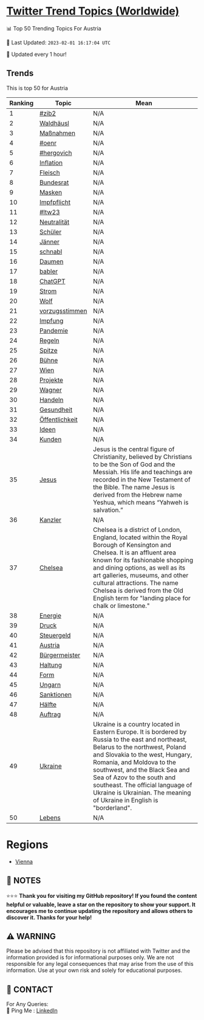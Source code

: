 [Twitter Trend Topics (Worldwide)](https://github.com/ErcinDedeoglu/Twitter-Trend-Topics)
==========


📊 Top 50 Trending Topics For Austria

📆 Last Updated: `2023-02-01 16:17:04 UTC`

🔧 Updated every 1 hour!


## Trends

This is top 50 for Austria

| Ranking | Topic | Mean |
| ------- | ------------ | ------------ |
| 1 | [#zib2](http://twitter.com/search?q=%23zib2) | N/A |
| 2 | [Waldhäusl](http://twitter.com/search?q=Waldh%c3%a4usl) | N/A |
| 3 | [Maßnahmen](http://twitter.com/search?q=Ma%c3%9fnahmen) | N/A |
| 4 | [#oenr](http://twitter.com/search?q=%23oenr) | N/A |
| 5 | [#hergovich](http://twitter.com/search?q=%23hergovich) | N/A |
| 6 | [Inflation](http://twitter.com/search?q=Inflation) | N/A |
| 7 | [Fleisch](http://twitter.com/search?q=Fleisch) | N/A |
| 8 | [Bundesrat](http://twitter.com/search?q=Bundesrat) | N/A |
| 9 | [Masken](http://twitter.com/search?q=Masken) | N/A |
| 10 | [Impfpflicht](http://twitter.com/search?q=Impfpflicht) | N/A |
| 11 | [#ltw23](http://twitter.com/search?q=%23ltw23) | N/A |
| 12 | [Neutralität](http://twitter.com/search?q=Neutralit%c3%a4t) | N/A |
| 13 | [Schüler](http://twitter.com/search?q=Sch%c3%bcler) | N/A |
| 14 | [Jänner](http://twitter.com/search?q=J%c3%a4nner) | N/A |
| 15 | [schnabl](http://twitter.com/search?q=schnabl) | N/A |
| 16 | [Daumen](http://twitter.com/search?q=Daumen) | N/A |
| 17 | [babler](http://twitter.com/search?q=babler) | N/A |
| 18 | [ChatGPT](http://twitter.com/search?q=ChatGPT) | N/A |
| 19 | [Strom](http://twitter.com/search?q=Strom) | N/A |
| 20 | [Wolf](http://twitter.com/search?q=Wolf) | N/A |
| 21 | [vorzugsstimmen](http://twitter.com/search?q=vorzugsstimmen) | N/A |
| 22 | [Impfung](http://twitter.com/search?q=Impfung) | N/A |
| 23 | [Pandemie](http://twitter.com/search?q=Pandemie) | N/A |
| 24 | [Regeln](http://twitter.com/search?q=Regeln) | N/A |
| 25 | [Spitze](http://twitter.com/search?q=Spitze) | N/A |
| 26 | [Bühne](http://twitter.com/search?q=B%c3%bchne) | N/A |
| 27 | [Wien](http://twitter.com/search?q=Wien) | N/A |
| 28 | [Projekte](http://twitter.com/search?q=Projekte) | N/A |
| 29 | [Wagner](http://twitter.com/search?q=Wagner) | N/A |
| 30 | [Handeln](http://twitter.com/search?q=Handeln) | N/A |
| 31 | [Gesundheit](http://twitter.com/search?q=Gesundheit) | N/A |
| 32 | [Öffentlichkeit](http://twitter.com/search?q=%c3%96ffentlichkeit) | N/A |
| 33 | [Ideen](http://twitter.com/search?q=Ideen) | N/A |
| 34 | [Kunden](http://twitter.com/search?q=Kunden) | N/A |
| 35 | [Jesus](http://twitter.com/search?q=Jesus) | Jesus is the central figure of Christianity, believed by Christians to be the Son of God and the Messiah. His life and teachings are recorded in the New Testament of the Bible. The name Jesus is derived from the Hebrew name Yeshua, which means “Yahweh is salvation.” |
| 36 | [Kanzler](http://twitter.com/search?q=Kanzler) | N/A |
| 37 | [Chelsea](http://twitter.com/search?q=Chelsea) | Chelsea is a district of London, England, located within the Royal Borough of Kensington and Chelsea. It is an affluent area known for its fashionable shopping and dining options, as well as its art galleries, museums, and other cultural attractions. The name Chelsea is derived from the Old English term for "landing place for chalk or limestone." |
| 38 | [Energie](http://twitter.com/search?q=Energie) | N/A |
| 39 | [Druck](http://twitter.com/search?q=Druck) | N/A |
| 40 | [Steuergeld](http://twitter.com/search?q=Steuergeld) | N/A |
| 41 | [Austria](http://twitter.com/search?q=Austria) | N/A |
| 42 | [Bürgermeister](http://twitter.com/search?q=B%c3%bcrgermeister) | N/A |
| 43 | [Haltung](http://twitter.com/search?q=Haltung) | N/A |
| 44 | [Form](http://twitter.com/search?q=Form) | N/A |
| 45 | [Ungarn](http://twitter.com/search?q=Ungarn) | N/A |
| 46 | [Sanktionen](http://twitter.com/search?q=Sanktionen) | N/A |
| 47 | [Hälfte](http://twitter.com/search?q=H%c3%a4lfte) | N/A |
| 48 | [Auftrag](http://twitter.com/search?q=Auftrag) | N/A |
| 49 | [Ukraine](http://twitter.com/search?q=Ukraine) | Ukraine is a country located in Eastern Europe. It is bordered by Russia to the east and northeast, Belarus to the northwest, Poland and Slovakia to the west, Hungary, Romania, and Moldova to the southwest, and the Black Sea and Sea of Azov to the south and southeast. The official language of Ukraine is Ukrainian. The meaning of Ukraine in English is "borderland". |
| 50 | [Lebens](http://twitter.com/search?q=Lebens) | N/A |



# Regions

* [Vienna](</Austria/Vienna.md>)



## 📝 NOTES

⭐⭐⭐ **Thank you for visiting my GitHub repository! If you found the content helpful or valuable, leave a star on the repository to show your support. It encourages me to continue updating the repository and allows others to discover it. Thanks for your help!**


## ⚠️ WARNING

Please be advised that this repository is not affiliated with Twitter and the information provided is for informational purposes only. We are not responsible for any legal consequences that may arise from the use of this information. Use at your own risk and solely for educational purposes.


## 📨 CONTACT

 For Any Queries:  
            🏓 Ping Me : [LinkedIn](https://www.linkedin.com/in/ercindedeoglu/)
